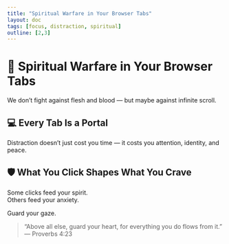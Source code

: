 ```yaml
---
title: "Spiritual Warfare in Your Browser Tabs"
layout: doc
tags: [focus, distraction, spiritual]
outline: [2,3]
---
```


# 🧠 Spiritual Warfare in Your Browser Tabs

We don’t fight against flesh and blood — but maybe against infinite scroll.

## 💻 Every Tab Is a Portal

Distraction doesn’t just cost you time — it costs you attention, identity, and peace.

## 🛡️ What You Click Shapes What You Crave

Some clicks feed your spirit.  
Others feed your anxiety.

Guard your gaze.

> “Above all else, guard your heart, for everything you do flows from it.” — Proverbs 4:23
